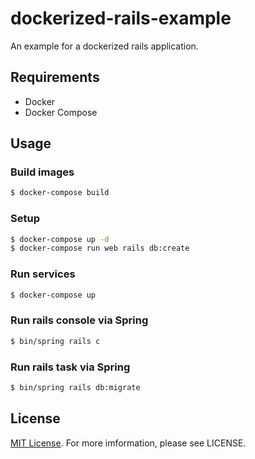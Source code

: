 # dockerized-rails-example

An example for a dockerized rails application.

## Requirements

* Docker
* Docker Compose

## Usage

### Build images

```bash
$ docker-compose build
```

### Setup

```bash
$ docker-compose up -d
$ docker-compose run web rails db:create
```

### Run services

```bash
$ docker-compose up
```

### Run rails console via Spring

```bash
$ bin/spring rails c
```

### Run rails task via Spring

```bash
$ bin/spring rails db:migrate
```

## License

[MIT License](LICENSE). For more imformation, please see LICENSE.
